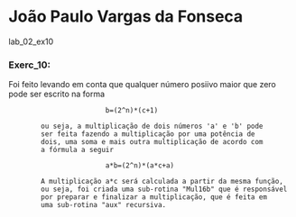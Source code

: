 <h1>João Paulo Vargas da Fonseca</h1>
lab_02_ex10
<div>
<h3>Exerc_10:</h3><div>
            Foi feito levando em conta que qualquer número posiivo
            maior que zero pode ser escrito na forma

                            b=(2^n)*(c+1)

            ou seja, a multiplicação de dois números 'a' e 'b' pode
            ser feita fazendo a multiplicação por uma potência de
            dois, uma soma e mais outra multiplicação de acordo com
            a fórmula a seguir

                            a*b=(2^n)*(a*c+a)

            A multiplicação a*c será calculada a partir da mesma função,
            ou seja, foi criada uma sub-rotina "Mul16b" que é responsável
            por preparar e finalizar a multiplicação, que é feita em
            uma sub-rotina "aux" recursiva.
</div></div>

